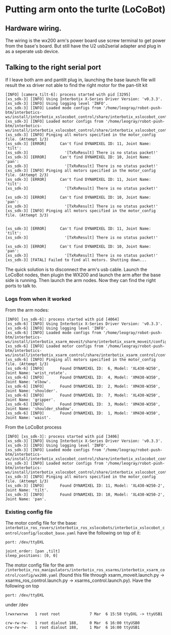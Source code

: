 # Putting arm onto the turlte (LoCoBot)


## Hardware wiring.

The wiring is the wx200 arm's power board use screw terminal to get power from the base's board. But still have the U2 usb2serial adapter and plug in as a seperate usb device.

## Talking to the right serial port 

If I leave both arm and pantilt plug in, launching the base launch file will result the xs driver not able to find the right motor for the pan-tilt kit 

```
[INFO] [camera_tilt-6]: process started with pid [3295]
[xs_sdk-3] [INFO] Using Interbotix X-Series Driver Version: 'v0.3.3'.
[xs_sdk-3] [INFO] Using logging level 'INFO'.
[xs_sdk-3] [INFO] Loaded mode configs from '/home/leogray/robot-push-btm/interbotics-ws/install/interbotix_xslocobot_control/share/interbotix_xslocobot_control/config/modes_base.yaml'.
[xs_sdk-3] [INFO] Loaded motor configs from '/home/leogray/robot-push-btm/interbotics-ws/install/interbotix_xslocobot_control/share/interbotix_xslocobot_control/config/locobot_base.yaml'.
[xs_sdk-3] [INFO] Pinging all motors specified in the motor_config file. (Attempt 1/3)
[xs_sdk-3] [ERROR]      Can't find DYNAMIXEL ID: 11, Joint Name: 'tilt':
[xs_sdk-3]                '[TxRxResult] There is no status packet!'
[xs_sdk-3] [ERROR]      Can't find DYNAMIXEL ID: 10, Joint Name: 'pan':
[xs_sdk-3]                '[TxRxResult] There is no status packet!'
[xs_sdk-3] [INFO] Pinging all motors specified in the motor_config file. (Attempt 2/3)
[xs_sdk-3] [ERROR]      Can't find DYNAMIXEL ID: 11, Joint Name: 'tilt':
[xs_sdk-3]                '[TxRxResult] There is no status packet!'

[xs_sdk-3] [ERROR]      Can't find DYNAMIXEL ID: 10, Joint Name: 'pan':
[xs_sdk-3]                '[TxRxResult] There is no status packet!'
[xs_sdk-3] [INFO] Pinging all motors specified in the motor_config file. (Attempt 3/3)


[xs_sdk-3] [ERROR]      Can't find DYNAMIXEL ID: 11, Joint Name: 'tilt':
[xs_sdk-3]                '[TxRxResult] There is no status packet!'

[xs_sdk-3] [ERROR]      Can't find DYNAMIXEL ID: 10, Joint Name: 'pan':
[xs_sdk-3]                '[TxRxResult] There is no status packet!'
[xs_sdk-3] [FATAL] Failed to find all motors. Shutting down...
```

The quick solution is to disconnect the arm's usb cable. Launch the LoCoBot nodes, then plugin the WX200 and launch the arm after the base side is running. Then launch the arm nodes. Now they can find the right ports to talk to.

### Logs from when it worked 

From the arm nodes:
```
[INFO] [xs_sdk-6]: process started with pid [4064]
[xs_sdk-6] [INFO] Using Interbotix X-Series Driver Version: 'v0.3.3'.
[xs_sdk-6] [INFO] Using logging level 'INFO'.
[xs_sdk-6] [INFO] Loaded mode configs from '/home/leogray/robot-push-btm/interbotics-ws/install/interbotix_xsarm_moveit/share/interbotix_xsarm_moveit/config/modes.yaml'.
[xs_sdk-6] [INFO] Loaded motor configs from '/home/leogray/robot-push-btm/interbotics-ws/install/interbotix_xsarm_control/share/interbotix_xsarm_control/config/wx200.yaml'.
[xs_sdk-6] [INFO] Pinging all motors specified in the motor_config file. (Attempt 1/3)
[xs_sdk-6] [INFO]       Found DYNAMIXEL ID:  6, Model: 'XL430-W250', Joint Name: 'wrist_rotate'.
[xs_sdk-6] [INFO]       Found DYNAMIXEL ID:  4, Model: 'XM430-W350', Joint Name: 'elbow'.
[xs_sdk-6] [INFO]       Found DYNAMIXEL ID:  2, Model: 'XM430-W350', Joint Name: 'shoulder'.
[xs_sdk-6] [INFO]       Found DYNAMIXEL ID:  7, Model: 'XL430-W250', Joint Name: 'gripper'.
[xs_sdk-6] [INFO]       Found DYNAMIXEL ID:  3, Model: 'XM430-W350', Joint Name: 'shoulder_shadow'.
[xs_sdk-6] [INFO]       Found DYNAMIXEL ID:  1, Model: 'XM430-W350', Joint Name: 'waist'.
```

From the LoCoBot process

```
[INFO] [xs_sdk-3]: process started with pid [3406]
[xs_sdk-3] [INFO] Using Interbotix X-Series Driver Version: 'v0.3.3'.
[xs_sdk-3] [INFO] Using logging level 'INFO'.
[xs_sdk-3] [INFO] Loaded mode configs from '/home/leogray/robot-push-btm/interbotics-ws/install/interbotix_xslocobot_control/share/interbotix_xslocobot_control/config/modes_base.yaml'.
[xs_sdk-3] [INFO] Loaded motor configs from '/home/leogray/robot-push-btm/interbotics-ws/install/interbotix_xslocobot_control/share/interbotix_xslocobot_control/config/locobot_base.yaml'.
[xs_sdk-3] [INFO] Pinging all motors specified in the motor_config file. (Attempt 1/3)
[xs_sdk-3] [INFO]       Found DYNAMIXEL ID: 11, Model: 'XL430-W250-2', Joint Name: 'tilt'.
[xs_sdk-3] [INFO]       Found DYNAMIXEL ID: 10, Model: 'XL430-W250-2', Joint Name: 'pan'.
```

### Existing config file
The motor config file for the base: `interbotix_ros_rovers/interbotix_ros_xslocobots/interbotix_xslocobot_control/config/locobot_base.yaml` have the following on top of it:

```
port: /dev/ttyDXL

joint_order: [pan ,tilt]
sleep_positions: [0, 0]

```

The motor config file for the arm `/interbotix_ros_manipulators/interbotix_ros_xsarms/interbotix_xsarm_control/config/wx200.yaml` (found this file through xsarm_moveit.launch.py -> xsarms_ros_control.launch.py -> xsarms_control.launch.py). Have the following on top 

```
port: /dev/ttyDXL
```

under /dev 

```
lrwxrwxrwx   1 root root             7 Mar  6 15:58 ttyDXL -> ttyUSB1

crw-rw-rw-   1 root dialout 188,     0 Mar  6 16:00 ttyUSB0
crw-rw-rw-   1 root dialout 188,     1 Mar  6 16:00 ttyUSB1

```
